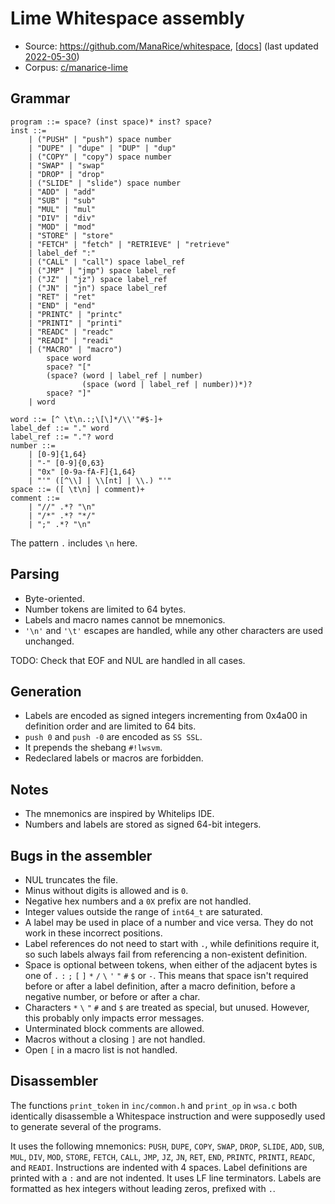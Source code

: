 # Lime Whitespace assembly

- Source: <https://github.com/ManaRice/whitespace>,
  [[docs](https://github.com/ManaRice/whitespace/blob/master/ws/wsa/README.md)]
  (last updated [2022-05-30](https://github.com/ManaRice/whitespace/commit/e8db8719e170c12875dac571c39ac811c7d0ec52))
- Corpus: [c/manarice-lime](https://github.com/wspacze/corpus/tree/main/c/manarice-lime)

## Grammar

```bnf
program ::= space? (inst space)* inst? space?
inst ::=
    | ("PUSH" | "push") space number
    | "DUPE" | "dupe" | "DUP" | "dup"
    | ("COPY" | "copy") space number
    | "SWAP" | "swap"
    | "DROP" | "drop"
    | ("SLIDE" | "slide") space number
    | "ADD" | "add"
    | "SUB" | "sub"
    | "MUL" | "mul"
    | "DIV" | "div"
    | "MOD" | "mod"
    | "STORE" | "store"
    | "FETCH" | "fetch" | "RETRIEVE" | "retrieve"
    | label_def ":"
    | ("CALL" | "call") space label_ref
    | ("JMP" | "jmp") space label_ref
    | ("JZ" | "jz") space label_ref
    | ("JN" | "jn") space label_ref
    | "RET" | "ret"
    | "END" | "end"
    | "PRINTC" | "printc"
    | "PRINTI" | "printi"
    | "READC" | "readc"
    | "READI" | "readi"
    | ("MACRO" | "macro")
        space word
        space? "["
        (space? (word | label_ref | number)
                (space (word | label_ref | number))*)?
        space? "]"
    | word

word ::= [^ \t\n.:;\[\]*/\\'"#$-]+
label_def ::= "." word
label_ref ::= "."? word
number ::=
    | [0-9]{1,64}
    | "-" [0-9]{0,63}
    | "0x" [0-9a-fA-F]{1,64}
    | "'" ([^\\] | \\[nt] | \\.) "'"
space ::= ([ \t\n] | comment)+
comment ::=
    | "//" .*? "\n"
    | "/*" .*? "*/"
    | ";" .*? "\n"
```

The pattern `.` includes `\n` here.

## Parsing

- Byte-oriented.
- Number tokens are limited to 64 bytes.
- Labels and macro names cannot be mnemonics.
- `'\n'` and `'\t'` escapes are handled, while any other characters are used
  unchanged.

TODO: Check that EOF and NUL are handled in all cases.

## Generation

- Labels are encoded as signed integers incrementing from 0x4a00 in definition
  order and are limited to 64 bits.
- `push 0` and `push -0` are encoded as `SS SSL`.
- It prepends the shebang `#!lwsvm`.
- Redeclared labels or macros are forbidden.

## Notes

- The mnemonics are inspired by Whitelips IDE.
- Numbers and labels are stored as signed 64-bit integers.

## Bugs in the assembler

- NUL truncates the file.
- Minus without digits is allowed and is `0`.
- Negative hex numbers and a `0X` prefix are not handled.
- Integer values outside the range of `int64_t` are saturated.
- A label may be used in place of a number and vice versa. They do not work in
  these incorrect positions.
- Label references do not need to start with `.`, while definitions require it,
  so such labels always fail from referencing a non-existent definition.
- Space is optional between tokens, when either of the adjacent bytes is one of
  `.` `:` `;` `[` `]` `*` `/` `\` `'` `"` `#` `$` or `-`. This means that space
  isn't required before or after a label definition, after a macro definition,
  before a negative number, or before or after a char.
- Characters `*` `\` `"` `#` and `$` are treated as special, but unused.
  However, this probably only impacts error messages.
- Unterminated block comments are allowed.
- Macros without a closing `]` are not handled.
- Open `[` in a macro list is not handled.

## Disassembler

The functions `print_token` in `inc/common.h` and `print_op` in `wsa.c` both
identically disassemble a Whitespace instruction and were supposedly used to
generate several of the programs.

It uses the following mnemonics: `PUSH`, `DUPE`, `COPY`, `SWAP`, `DROP`,
`SLIDE`, `ADD`, `SUB`, `MUL`, `DIV`, `MOD`, `STORE`, `FETCH`, `CALL`, `JMP`,
`JZ`, `JN`, `RET`, `END`, `PRINTC`, `PRINTI`, `READC`, and `READI`. Instructions
are indented with 4 spaces. Label definitions are printed with a `:` and are not
indented. It uses LF line terminators. Labels are formatted as hex integers
without leading zeros, prefixed with `.`.
